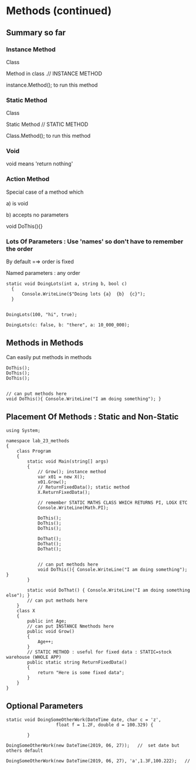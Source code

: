 # Methods (continued)

## Summary so far

### Instance Method

Class

Method in class                    .// INSTANCE METHOD

instance.Method();     to run this method   

### Static Method

Class

Static Method                      // STATIC METHOD

Class.Method();     to run this method

### Void

void means 'return nothing'

### Action Method

Special case of a method which 

a) is void 

b) accepts no parameters

void DoThis(){}

### Lots Of Parameters : Use 'names' so don't have to remember the order

By default =⇒ order is fixed

Named parameters : any order

    static void DoingLots(int a, string b, bool c)
      {
          Console.WriteLine($"Doing lots {a}  {b}  {c}");
      }
    
    
    DoingLots(100, "hi", true);
    
    DoingLots(c: false, b: "there", a: 10_000_000);

## Methods in Methods

 Can easily put methods in methods

    DoThis();
    DoThis();
    DoThis();
    
    
    // can put methods here
    void DoThis(){ Console.WriteLine("I am doing something"); }

## Placement Of Methods : Static and Non-Static

    using System;
    
    namespace lab_23_methods
    {
        class Program
        {
            static void Main(string[] args)
            {
                // Grow(); instance method 
                var x01 = new X();
                x01.Grow();
                // ReturnFixedData(); static method
                X.ReturnFixedData();
    
                // remember STATIC MATHS CLASS WHICH RETURNS PI, LOGX ETC
                Console.WriteLine(Math.PI);
    
                DoThis();
                DoThis();
                DoThis();
    
                DoThat();
                DoThat();
                DoThat();
    
    
                // can put methods here
                void DoThis(){ Console.WriteLine("I am doing something"); }
            }
    
            static void DoThat() { Console.WriteLine("I am doing something else"); }
            // can put methods here
        }
        class X
        {
            public int Age;
            // can put INSTANCE Nmethods here
            public void Grow()
            {
                Age++;
            }
            // STATIC METHOD : useful for fixed data : STATIC=stock warehouse (WHOLE APP)
            public static string ReturnFixedData()
            {
                return "Here is some fixed data";
            }
        }
    }

## Optional Parameters

    static void DoingSomeOtherWork(DateTime date, char c = 'z', 
                       float f = 1.2F, double d = 100.329) {
    
            }
    
    DoingSomeOtherWork(new DateTime(2019, 06, 27));   //  set date but others default
    
    DoingSomeOtherWork(new DateTime(2019, 06, 27), 'a',1.3F,100.222);   //